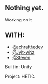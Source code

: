 ## Nothing yet.

Working on it

## WITH: 

- [@achrafthedev]( https://github.com/achrafthedev )
- [@Jylt-wNz]( https://github.com/Jylt-wNz )
- [@Steven]( https://github.com/Yvelchrome )

Built in: Unity.

Project: HETIC.
